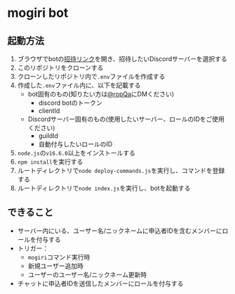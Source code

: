 # mogiri bot

## 起動方法
1. ブラウザでbotの[招待リンク](https://discord.com/api/oauth2/authorize?client_id=943515396806443058&permissions=8858371072&scope=bot)を開き、招待したいDiscordサーバーを選択する
1. このリポジトリをクローンする
1. クローンしたリポジトリ内で`.env`ファイルを作成する
1. 作成した`.env`ファイル内に、以下を記載する
	- bot固有のもの(知りたい方は[@ropQa](https://twitter.com/ropQa)にDMください)
		- discord botのトークン
		- clientId
	- Discordサーバー固有のもの(使用したいサーバー、ロールのIDをご使用ください)
		- guildId
		- 自動付与したいロールのID
1. `node.js`の`v16.6.0`以上をインストールする
1. `npm install`を実行する
1. ルートディレクトリで`node deploy-commands.js`を実行し、コマンドを登録する
1. ルートディレクトリで`node index.js`を実行し、botを起動する

## できること
- サーバー内にいる、ユーザー名/ニックネームに申込者IDを含むメンバーにロールを付与する
- トリガー：
	- `mogiri`コマンド実行時
	- 新規ユーザー追加時
	- ユーザーのユーザー名/ニックネーム更新時
- チャットに申込者IDを送信したメンバーにロールを付与する
